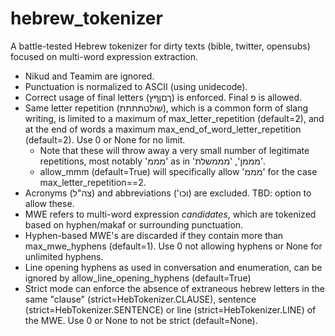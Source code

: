 # hebrew_tokenizer
A battle-tested Hebrew tokenizer for dirty texts (bible, twitter, opensubs) focused on multi-word expression extraction.

* Nikud and Teamim are ignored.
* Punctuation is normalized to ASCII (using unidecode).
* Correct usage of final letters (ךםןףץ) is enforced. Final פ is allowed.
* Same letter repetition (שולטתתתת), which is a common form of slang writing, is limited to a maximum of max_letter_repetition (default=2),
    and at the end of words a maximum max_end_of_word_letter_repetition (default=2). Use 0 or None for no limit.
    * Note that these will throw away a very small number of legitimate repetitions, most notably 'מממ' as in 'מממן', 'מממשלת'.
    * allow_mmm (default=True) will specifically allow 'מממ' for the case max_letter_repetition==2.
* Acronyms (צה"ל) and abbreviations ('וכו) are excluded. TBD: option to allow these.
* MWE refers to multi-word expression *candidates*, which are tokenized based on hyphen/makaf or surrounding punctuation.
* Hyphen-based MWE's are discarded if they contain more than max_mwe_hyphens (default=1). Use 0 not allowing hyphens or None for unlimited hyphens.
* Line opening hyphens as used in conversation and enumeration, can be ignored by allow_line_opening_hyphens (default=True)
* Strict mode can enforce the absence of extraneous hebrew letters in the same "clause" (strict=HebTokenizer.CLAUSE),
    sentence (strict=HebTokenizer.SENTENCE) or line (strict=HebTokenizer.LINE) of the MWE. Use 0 or None to not be strict (default=None).

